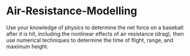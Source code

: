 # Air-Resistance-Modelling
Use your knowledge of physics to determine the net force on a baseball after it is hit, including the nonlinear effects of air resistance (drag), then use numerical techniques to determine the time of flight, range, and maximum height.
